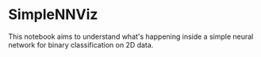 # SimpleNNViz
This notebook aims to understand what's happening inside a simple neural network for binary classification on 2D data.
